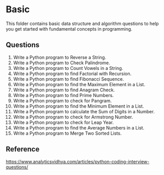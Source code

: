 # Basic

This folder contains basic data structure and algorithm questions to help you get started with fundamental concepts in programming.

## Questions

1. Write a Python program to Reverse a String.
2. Write a Python program to Check Palindrome.
3. Write a Python program to Count Vowels in a String.
4. Write a Python program to find Factorial with Recursion.
5. Write a Python program to find Fibonacci Sequence.
6. Write a Python program to find the Maximum Element in a List.
7. Write a Python program to find Anagram Check.
8. Write a Python program to find Prime Numbers.
9. Write a Python program to check for Pangram.
10. Write a Python program to find the Minimum Element in a List.
11. Write a Python program to calculate the Sum of Digits in a Number.
12. Write a Python program to check for Armstrong Number.
13. Write a Python program to check for Leap Year.
14. Write a Python program to find the Average Numbers in a List.
15. Write a Python program to Merge Two Sorted Lists.
## Reference
https://www.analyticsvidhya.com/articles/python-coding-interview-questions/ 